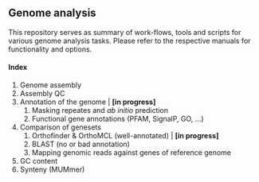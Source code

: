 ## Genome analysis

This repository serves as summary of work-flows, tools and scripts for various genome analysis tasks. Please refer to the respective manuals for functionality and options. 

#### Index

1. Genome assembly
2. Assembly QC
3. Annotation of the genome | **[in progress]**
   1. Masking repeates and *ab initio* prediction
   2. Functional gene annotations (PFAM, SignalP, GO, ...)
4. Comparison of genesets
   1. Orthofinder & OrthoMCL (well-annotated) | **[in progress]**
   2. BLAST (no or bad annotation)
   3. Mapping genomic reads against genes of reference genome
5. GC content
6. Synteny (MUMmer)

